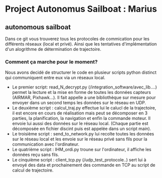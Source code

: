 # Project Autonomus Sailboat : Marius
## autonomous sailboat
Dans ce git vous trouverez tous les protocoles de commication pour les différents réseaux (local et privé). Ainsi que les tentatives d'implémentation d'un alogrithme de détermination de trajectoire.


### Comment ça marche pour le moment?
Nous avons decidé de structurer le code en plusieur scripts python distinct qui communiquent entre eux via un réseaux local. 
- Le premier script: read_N_decrypt.py (/integration_software/avec_lib....) permet la lecture et la mise en forme de toutes les données capteurs (AIRMAR, Pixhawk...). Il fait appelle a une bibliothèque sur mesure pour envoyer dans un second temps les données sur le réseau en UDP.
- Le deuxième script : calcul_traj.py effectue lui le calucl de la trajectoire, il est encore en cours de réalisation mais peut se décomposer en 3 parties, la planification, la navigation et enfin la commande moteur. Il envoie lui aussi des données sur le réseau local. (Chaque partie est décomposée en fichier discint puis est appelée dans un script main).
- Le troisième script : send_to_network.py lui recolte toutes les données sur le réseau local et les envoie sur le réseau privé sans fils pour la communication avec l'ordinateur.
- Le quatrième script : IHM_ordi.py troune sur l'ordinateur, il affiche les données reçu sans fils.
- Le cinquième script : client_tcp.py (/udp_test_protocole..) sert lui à envoyé des data et prochainement des commande en TCP au script de calcul de trajectoire.


